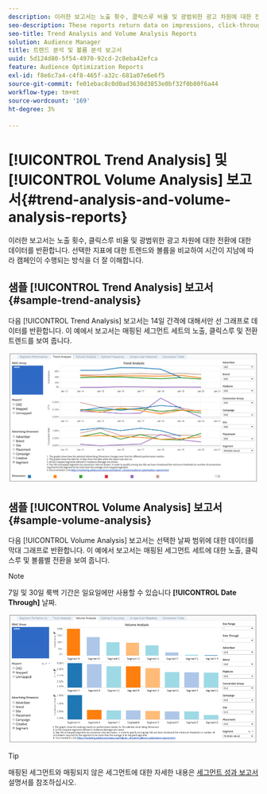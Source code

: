 ```yaml
---
description: 이러한 보고서는 노출 횟수, 클릭스루 비율 및 광범위한 광고 차원에 대한 전환에 대한 데이터를 반환합니다. 선택한 지표에 대한 트렌드와 볼륨을 비교하여 시간이 지남에 따라 캠페인이 수행되는 방식을 더 잘 이해합니다.
seo-description: These reports return data on impressions, click-through rates, and conversions for broad range of advertising dimensions. Compare trends and volume for your selected metrics to get a better picture of how your campaign performs over time.
seo-title: Trend Analysis and Volume Analysis Reports
solution: Audience Manager
title: 트렌드 분석 및 볼륨 분석 보고서
uuid: 5d124d80-5f54-4970-92cd-2c8eba42efca
feature: Audience Optimization Reports
exl-id: f8e6c7a4-c4f8-465f-a32c-681a07e6e6f5
source-git-commit: fe01ebac8c0d0ad3630d3853e0bf32f0b00f6a44
workflow-type: tm+mt
source-wordcount: '169'
ht-degree: 3%

---
```


# [!UICONTROL Trend Analysis] 및 [!UICONTROL Volume Analysis] 보고서{#trend-analysis-and-volume-analysis-reports}

이러한 보고서는 노출 횟수, 클릭스루 비율 및 광범위한 광고 차원에 대한 전환에 대한 데이터를 반환합니다. 선택한 지표에 대한 트렌드와 볼륨을 비교하여 시간이 지남에 따라 캠페인이 수행되는 방식을 더 잘 이해합니다.

## 샘플 [!UICONTROL Trend Analysis] 보고서 {#sample-trend-analysis}

다음 [!UICONTROL Trend Analysis] 보고서는 14일 간격에 대해서만 선 그래프로 데이터를 반환합니다. 이 예에서 보고서는 매핑된 세그먼트 세트의 노출, 클릭스루 및 전환 트렌드를 보여 줍니다.

![](assets/trend-analysis.png)

## 샘플 [!UICONTROL Volume Analysis] 보고서 {#sample-volume-analysis}

다음 [!UICONTROL Volume Analysis] 보고서는 선택한 날짜 범위에 대한 데이터를 막대 그래프로 반환합니다. 이 예에서 보고서는 매핑된 세그먼트 세트에 대한 노출, 클릭스루 및 볼륨별 전환을 보여 줍니다.

>[!NOTE]
>
>7일 및 30일 룩백 기간은 일요일에만 사용할 수 있습니다 **[!UICONTROL Date Through]** 날짜.

![](assets/volume-analysis.png)

>[!TIP]
>
>매핑된 세그먼트와 매핑되지 않은 세그먼트에 대한 자세한 내용은 [세그먼트 성과 보고서](../../../reporting/audience-optimization-reports/aor-advertisers/segment-performance.md) 설명서를 참조하십시오.
